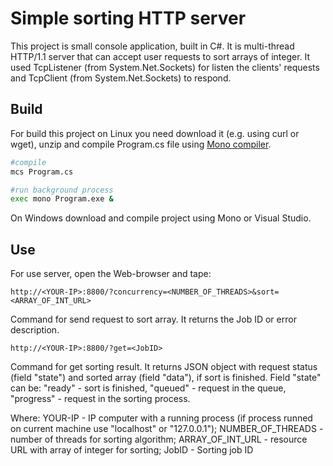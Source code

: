 # Simple sorting HTTP server

This project is small console application, built in C#. It is multi-thread HTTP/1.1 server that can accept user requests to sort arrays of integer. It used TcpListener (from System.Net.Sockets) for listen the clients' requests and TcpClient (from System.Net.Sockets) to respond.

## Build

For build this project on Linux you need download it (e.g. using curl or wget), unzip and compile Program.cs file using [Mono compiler](http://www.mono-project.com/docs/about-mono/languages/csharp/).

```bash
#compile
mcs Program.cs

#run background process
exec mono Program.exe &
```
On Windows download and compile project using Mono or Visual Studio.

## Use

For use server, open the Web-browser and tape:
```
http://<YOUR-IP>:8800/?concurrency=<NUMBER_OF_THREADS>&sort=<ARRAY_OF_INT_URL>
```
Command for send request to sort array. It returns the Job ID or error description.

```
http://<YOUR-IP>:8800/?get=<JobID>
```
Command for get sorting result. It returns JSON object with request status (field "state") and sorted array (field "data"), if sort is finished.
Field "state" can be: "ready" - sort is finished, "queued" - request in the queue, "progress" - request in the sorting process.

Where:
YOUR-IP - IP computer with a running process (if process runned on current machine use "localhost" or "127.0.0.1");
NUMBER_OF_THREADS - number of threads for sorting algorithm;
ARRAY_OF_INT_URL - resource URL with array of integer for sorting;
JobID - Sorting job ID 

